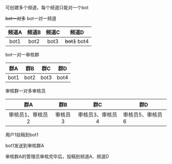可创建多个频道，每个频道只能对一个bot

~~bot一对多~~
bot一对一频道

| 频道A  | 频道B  | 频道C  | 频道D           |
|:----:|:----:|:----:|---------------|
| bot1 | bot2 | bot3 | ~~bot1~~ bot4 |

bot一对一审核群

|  群A  |  群B  |  群C  | 群D   |
|:----:|:----:|:----:|------|
| bot1 | bot2 | bot3 | bot4 |

审核群一对多审核员

|    群A     |  群B  |    群C     | 群D        |
|:---------:|:----:|:---------:|-----------|
| 审核员1、审核员2 | 审核员3 | 审核员3、审核员4 | 审核员5、审核员6 |

用户1投稿到bot1

bot1发送到审核群A

审核群A的管理员审核完毕后，投稿到频道A、频道D

